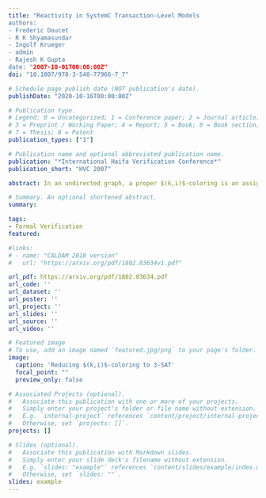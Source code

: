 ```yaml
---
title: "Reactivity in SystemC Transaction-Level Models
authors:
- Frederic Doucet
- R K Shyamasundar
- Ingolf Krueger
- admin
- Rajesh K Gupta
date: "2007-10-01T00:00:00Z"
doi: "10.1007/978-3-540-77966-7_7"

# Schedule page publish date (NOT publication's date).
publishDate: "2020-10-16T00:00:00Z"

# Publication type.
# Legend: 0 = Uncategorized; 1 = Conference paper; 2 = Journal article;
# 3 = Preprint / Working Paper; 4 = Report; 5 = Book; 6 = Book section;
# 7 = Thesis; 8 = Patent
publication_types: ["1"]

# Publication name and optional abbreviated publication name.
publication: "*International Haifa Verification Conference*"
publication_short: "HVC 2007"

abstract: In an undirected graph, a proper $(k,i)$-coloring is an assignment of a set of colors to each vertex such that any two adjacent vertices have at most common colors. The $(k,i)$-coloring problem is to compute the minimum number of colors required for a proper $(k,i)$-coloring. This is a generalization of the classical graph coloring problem.  We design a parameterized algorithm for the $(k,i)$-coloring problem with the size of the feedback vertex set as a parameter. Our algorithm does not use tree-width machinery, thus answering a question of Majumdar, Neogi, Raman and Tale [CALDAM 2017]. We also give a faster exact algorithm for $(k,k-1)$-coloring. From the hardness perspective, we show that the $(k,i)$-coloring problem is NP-complete for any fixed values $i$, $k$, whenever $i < k$, thereby settling a conjecture of Méndez-Díaz and Zabala (1999) and again asked by Majumdar, Neogi, Raman and Tale. The NP-completeness result improves the partial NP-completeness shown in the preliminary version of this paper published in CALDAM 2018.

# Summary. An optional shortened abstract.
summary: 

tags:
- Formal Verification
featured: 

#links:
# - name: "CALDAM 2018 version"
#   url: "https://arxiv.org/pdf/1802.03634v1.pdf"

url_pdf: https://arxiv.org/pdf/1802.03634.pdf 
url_code: ''
url_dataset: ''
url_poster: ''
url_project: ''
url_slides: ''
url_source: ''
url_video: ''

# Featured image
# To use, add an image named `featured.jpg/png` to your page's folder. 
image:
  caption: 'Reducing $(k,i)$-coloring to 3-SAT'
  focal_point: ""
  preview_only: false

# Associated Projects (optional).
#   Associate this publication with one or more of your projects.
#   Simply enter your project's folder or file name without extension.
#   E.g. `internal-project` references `content/project/internal-project/index.md`.
#   Otherwise, set `projects: []`.
projects: []

# Slides (optional).
#   Associate this publication with Markdown slides.
#   Simply enter your slide deck's filename without extension.
#   E.g. `slides: "example"` references `content/slides/example/index.md`.
#   Otherwise, set `slides: ""`.
slides: example
---
```


